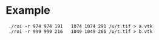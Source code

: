 # Example

     ./roi -r 974 974 191   1074 1074 291 /u/t.tif > a.vtk
     ./roi -r 999 999 216   1049 1049 266 /u/t.tif > b.vtk

